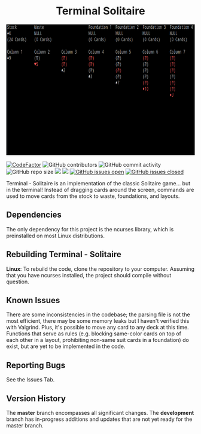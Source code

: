 <h1 align="center">Terminal Solitaire</h1>

<p align="center">
  <img width="622" height="350" src="docs/solitaire.gif">
</p>

[![CodeFactor](https://www.codefactor.io/repository/github/joshuacrotts/Terminal-Solitaire/badge)](https://www.codefactor.io/repository/github/joshuacrotts/Terminal-Solitaire) ![GitHub contributors](https://img.shields.io/github/contributors/JoshuaCrotts/Terminal-Solitaire) ![GitHub commit activity](https://img.shields.io/github/commit-activity/m/JoshuaCrotts/Terminal-Solitaire) ![GitHub repo size](https://img.shields.io/github/repo-size/JoshuaCrotts/Terminal-Solitaire)  ![](https://tokei.rs/b1/github/JoshuaCrotts/Terminal-Solitaire?category=code) ![](https://tokei.rs/b1/github/JoshuaCrotts/Terminal-Solitaire?category=files) [![GitHub issues open](https://img.shields.io/github/issues/JoshuaCrotts/Terminal-Solitaire)]() 
[![GitHub issues closed](https://img.shields.io/github/issues-closed-raw/JoshuaCrotts/Terminal-Solitaire)]()

Terminal - Solitaire is an implementation of the classic Solitaire game... but in the terminal! Instead of dragging cards around the screen, commands are used to move cards from the stock to waste, foundations, and layouts. 

## Dependencies

The only dependency for this project is the ncurses library, which is preinstalled on most Linux distributions.

## Rebuilding Terminal - Solitaire

**Linux**: To rebuild the code, clone the repository to your computer. Assuming that you have ncurses installed, the project should compile without question.

## Known Issues
There are some inconsistencies in the codebase; the parsing file is not the most efficient, there may be some memory leaks but I haven't verified this with Valgrind. Plus, it's possible to move any card to any deck at this time. Functions that serve as rules (e.g. blocking same-color cards on top of each other in a layout, prohibiting non-same suit cards in a foundation) do exist, but are yet to be implemented in the code.

## Reporting Bugs

See the Issues Tab.

## Version History
The **master** branch encompasses all significant changes. The **development** branch has in-progress additions and updates that are not yet ready for the master branch.
